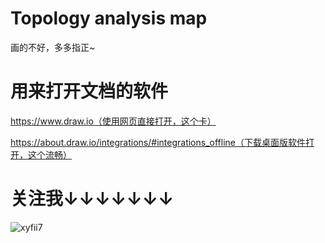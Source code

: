 # Topology analysis map
画的不好，多多指正~

# 用来打开文档的软件
https://www.draw.io（使用网页直接打开，这个卡）

https://about.draw.io/integrations/#integrations_offline（下载桌面版软件打开，这个流畅）

# 关注我↓↓↓↓↓↓↓
![xyfii7](https://raw.githubusercontent.com/xyfll7/TCP-IP/master/xyfii7.jpg)

